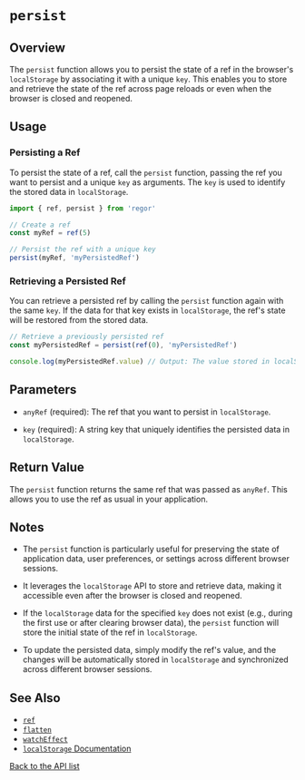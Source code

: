 # `persist`

## Overview

The `persist` function allows you to persist the state of a ref in the browser's `localStorage` by associating it with a unique `key`. This enables you to store and retrieve the state of the ref across page reloads or even when the browser is closed and reopened.

## Usage

### Persisting a Ref

To persist the state of a ref, call the `persist` function, passing the ref you want to persist and a unique `key` as arguments. The `key` is used to identify the stored data in `localStorage`.

```javascript
import { ref, persist } from 'regor'

// Create a ref
const myRef = ref(5)

// Persist the ref with a unique key
persist(myRef, 'myPersistedRef')
```

### Retrieving a Persisted Ref

You can retrieve a persisted ref by calling the `persist` function again with the same `key`. If the data for that key exists in `localStorage`, the ref's state will be restored from the stored data.

```javascript
// Retrieve a previously persisted ref
const myPersistedRef = persist(ref(0), 'myPersistedRef')

console.log(myPersistedRef.value) // Output: The value stored in localStorage
```

## Parameters

- `anyRef` (required): The ref that you want to persist in `localStorage`.

- `key` (required): A string key that uniquely identifies the persisted data in `localStorage`.

## Return Value

The `persist` function returns the same ref that was passed as `anyRef`. This allows you to use the ref as usual in your application.

## Notes

- The `persist` function is particularly useful for preserving the state of application data, user preferences, or settings across different browser sessions.

- It leverages the `localStorage` API to store and retrieve data, making it accessible even after the browser is closed and reopened.

- If the `localStorage` data for the specified `key` does not exist (e.g., during the first use or after clearing browser data), the `persist` function will store the initial state of the ref in `localStorage`.

- To update the persisted data, simply modify the ref's value, and the changes will be automatically stored in `localStorage` and synchronized across different browser sessions.

## See Also

- [`ref`](ref.md)
- [`flatten`](flatten.md)
- [`watchEffect`](watchEffect.md)
- [`localStorage` Documentation](https://developer.mozilla.org/en-US/docs/Web/API/Window/localStorage)

[Back to the API list](regor-api.md)

